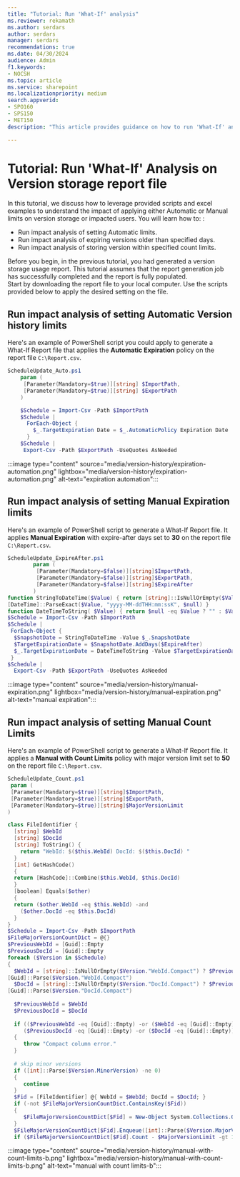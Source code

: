 ```yaml
---
title: "Tutorial: Run 'What-If' analysis"
ms.reviewer: rekamath
ms.author: serdars
author: serdars
manager: serdars
recommendations: true
ms.date: 04/30/2024
audience: Admin
f1.keywords:
- NOCSH
ms.topic: article
ms.service: sharepoint
ms.localizationpriority: medium
search.appverid:
- SPO160
- SPS150
- MET150
description: "This article provides guidance on how to run 'What-If' analysis on Version storage report file."

---
```


# Tutorial: Run 'What-If' Analysis on Version storage report file

In this tutorial, we discuss how to leverage provided scripts and excel examples to understand the impact of applying either Automatic or Manual limits on version storage or impacted users. You will learn how to: :

- Run impact analysis of setting Automatic limits.
- Run impact analysis of expiring versions older than specified days.
- Run impact analysis of storing version within specified count limits.

Before you begin, in the previous tutorial, you had generated a version storage usage report. This tutorial assumes that the report generation job has successfully completed and the report is fully populated.<br>
Start by downloading the report file to your local computer. Use the scripts provided below to apply the desired setting on the file.


## Run impact analysis of setting Automatic Version history limits

Here's an example of PowerShell script you could apply to generate a What-If Report file that applies the **Automatic Expiration**  policy on the report file `C:\Report.csv`.  

```PowerShell
ScheduleUpdate_Auto.ps1 
    param (
     [Parameter(Mandatory=$true)][string] $ImportPath, 
     [Parameter(Mandatory=$true)][string] $ExportPath
    )

    $Schedule = Import-Csv -Path $ImportPath
    $Schedule |
      ForEach-Object {
        $_.TargetExpiration Date = $_.AutomaticPolicy Expiration Date
      }
    $Schedule |
     Export-Csv -Path $ExportPath -UseQuotes AsNeeded
```

:::image type="content" source="media/version-history/expiration-automation.png" lightbox="media/version-history/expiration-automation.png" alt-text="expiration automation":::

## Run impact analysis of setting Manual Expiration limits

Here's an example of PowerShell script to generate a What-If Report file. It applies **Manual Expiration** with expire-after days set to **30** on the report file `C:\Report.csv`.  

```PowerShell
ScheduleUpdate_ExpireAfter.ps1
        param (
         [Parameter(Mandatory=$false)][string]$ImportPath,
         [Parameter(Mandatory=$false)][string]$ExportPath,
         [Parameter(Mandatory=$false)][string]$ExpireAfter
        )
function StringToDateTime($Value) { return [string]::IsNullOrEmpty($Value) ? $null : 
[DateTime]::ParseExact($Value, "yyyy-MM-ddTHH:mm:ssK", $null) }
function DateTimeToString( $Value) { return $null -eq $Value ? "" : $Value.ToString("yyyyMM-ddTHH:mm:ssK") } 
$Schedule = Import-Csv -Path $ImportPath 
$Schedule | 
 ForEach-Object { 
  $SnapshotDate = StringToDateTime -Value $_.SnapshotDate
  $TargetExpirationDate = $SnapshotDate.AddDays($ExpireAfter)
  $_.TargetExpirationDate = DateTimeToString -Value $TargetExpirationDate
 } 
$Schedule | 
  Export-Csv -Path $ExportPath -UseQuotes AsNeeded
```

:::image type="content" source="media/version-history/manual-expiration.png" lightbox="media/version-history/manual-expiration.png" alt-text="manual expiration":::

## Run impact analysis of setting Manual Count Limits

Here's an example of PowerShell script to generate a What-If Report file. It applies a **Manual with Count Limits** policy with major version limit set to **50** on the report file `C:\Report.csv`.

```PowerShell
ScheduleUpdate_Count.ps1
 param (
 [Parameter(Mandatory=$true)][string]$ImportPath,
 [Parameter(Mandatory=$true)][string]$ExportPath,
 [Parameter(Mandatory=$true)][string]$MajorVersionLimit
)

class FileIdentifier {
  [string] $WebId
  [string] $DocId
  [string] ToString() {
    return "WebId: $($this.WebId) DocId: $($this.DocId) " 
  }
  [int] GetHashCode()
  {
  return [HashCode]::Combine($this.WebId, $this.DocId)
  }
  [boolean] Equals($other)
  {
  return ($other.WebId -eq $this.WebId) -and 
    ($other.DocId -eq $this.DocId) 
  }
}
$Schedule = Import-Csv -Path $ImportPath 
$FileMajorVersionCountDict = @{}
$PreviousWebId = [Guid]::Empty
$PreviousDocId = [Guid]::Empty
foreach ($Version in $Schedule)
{ 
  $WebId = [string]::IsNullOrEmpty($Version."WebId.Compact") ? $PreviousWebId : 
[Guid]::Parse($Version."WebId.Compact")
  $DocId = [string]::IsNullOrEmpty($Version."DocId.Compact") ? $PreviousDocId : 
[Guid]::Parse($Version."DocId.Compact")
 
  $PreviousWebId = $WebId
  $PreviousDocId = $DocId
 
  if (($PreviousWebId -eq [Guid]::Empty) -or ($WebId -eq [Guid]::Empty) -or 
     ($PreviousDocId -eq [Guid]::Empty) -or ($DocId -eq [Guid]::Empty))
  {
     throw "Compact column error."
  }
 
  # skip minor versions
  if ([int]::Parse($Version.MinorVersion) -ne 0)
  {
     continue
  }
  $Fid = [FileIdentifier] @{ WebId = $WebId; DocId = $DocId; } 
  if (-not $FileMajorVersionCountDict.ContainsKey($Fid))
  {
     $FileMajorVersionCountDict[$Fid] = New-Object System.Collections.Queue
  }
  $FileMajorVersionCountDict[$Fid].Enqueue([int]::Parse($Version.MajorVersion))
  if ($FileMajorVersionCountDict[$Fid].Count - $MajorVersionLimit -gt 1)
```

:::image type="content" source="media/version-history/manual-with-count-limits-b.png" lightbox="media/version-history/manual-with-count-limits-b.png" alt-text="manual with count limits-b":::

